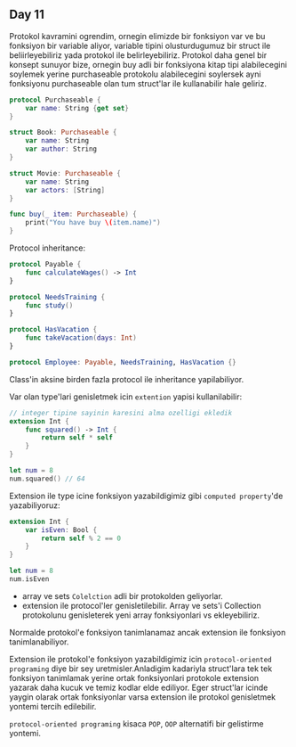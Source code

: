 ## Day 11

Protokol kavramini ogrendim, ornegin elimizde bir fonksiyon var ve bu fonksiyon bir variable aliyor, variable tipini olusturdugumuz bir struct ile beliirleyebiliriz yada protokol ile belirleyebiliriz. Protokol daha genel bir konsept sunuyor bize, ornegin buy adli bir fonksiyona kitap tipi alabilecegini soylemek yerine purchaseable protokolu alabilecegini soylersek ayni fonksiyonu purchaseable olan tum struct'lar ile kullanabilir hale geliriz.

```swift
protocol Purchaseable {
    var name: String {get set}
}

struct Book: Purchaseable {
    var name: String
    var author: String
}

struct Movie: Purchaseable {
    var name: String
    var actors: [String]
}

func buy(_ item: Purchaseable) {
    print("You have buy \(item.name)")
}
```

Protocol inheritance:

```swift
protocol Payable {
    func calculateWages() -> Int
}

protocol NeedsTraining {
    func study()
}

protocol HasVacation {
    func takeVacation(days: Int)
}

protocol Employee: Payable, NeedsTraining, HasVacation {}
```

Class'in aksine birden fazla protocol ile inheritance yapilabiliyor.

Var olan type'lari genisletmek icin `extention` yapisi kullanilabilir:

```swift
// integer tipine sayinin karesini alma ozelligi ekledik
extension Int {
    func squared() -> Int {
        return self * self
    }
}

let num = 8
num.squared() // 64
```

Extension ile type icine fonksiyon yazabildigimiz gibi `computed property`'de yazabiliyoruz:

```swift
extension Int {
    var isEven: Bool {
        return self % 2 == 0
    }
}

let num = 8
num.isEven
```

- array ve sets `Colelction` adli bir protokolden geliyorlar.
- extension ile protocol'ler genisletilebilir. Array ve sets'i Collection protokolunu genisleterek yeni array fonksiyonlari vs ekleyebiliriz.

Normalde protokol'e fonksiyon tanimlanamaz ancak extension ile fonksiyon tanimlanabiliyor.

Extension ile protokol'e fonksiyon yazabildigimiz icin `protocol-oriented programing` diye bir sey uretmisler.Anladigim kadariyla struct'lara tek tek fonksiyon tanimlamak yerine ortak fonksiyonlari protokole extension yazarak daha kucuk ve temiz kodlar elde ediliyor. Eger struct'lar icinde yaygin olarak ortak fonksiyonlar varsa extension ile protokol genisletmek yontemi tercih edilebilir.

`protocol-oriented programing` kisaca `POP`, `OOP` alternatifi bir gelistirme yontemi.